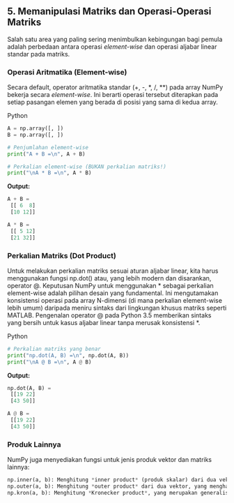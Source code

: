 ## 5. Memanipulasi Matriks dan Operasi-Operasi Matriks

Salah satu area yang paling sering menimbulkan kebingungan bagi pemula adalah perbedaan antara operasi *element-wise* dan operasi aljabar linear standar pada matriks.

### Operasi Aritmatika (Element-wise)

Secara default, operator aritmatika standar (+, -, *, /, **) pada array NumPy bekerja secara *element-wise*. Ini berarti operasi tersebut diterapkan pada setiap pasangan elemen yang berada di posisi yang sama di kedua array.

Python


```python
A = np.array([, ])
B = np.array([, ])

# Penjumlahan element-wise
print("A + B =\n", A + B)

# Perkalian element-wise (BUKAN perkalian matriks!)
print("\nA * B =\n", A * B)
```
**Output:**



```python
A + B =
 [[ 6  8]
 [10 12]]

A * B =
 [[ 5 12]
 [21 32]]

```
### Perkalian Matriks (Dot Product)

Untuk melakukan perkalian matriks sesuai aturan aljabar linear, kita harus menggunakan fungsi np.dot() atau, yang lebih modern dan disarankan, operator @.
Keputusan NumPy untuk menggunakan * sebagai perkalian element-wise adalah pilihan desain yang fundamental. Ini mengutamakan konsistensi operasi pada array N-dimensi (di mana perkalian element-wise lebih umum) daripada meniru sintaks dari lingkungan khusus matriks seperti MATLAB. Pengenalan operator @ pada Python 3.5 memberikan sintaks yang bersih untuk kasus aljabar linear tanpa merusak konsistensi *.

Python


```python
# Perkalian matriks yang benar
print("np.dot(A, B) =\n", np.dot(A, B))
print("\nA @ B =\n", A @ B)
```
**Output:**



```python
np.dot(A, B) =
 [[19 22]
 [43 50]]

A @ B =
 [[19 22]
 [43 50]]

```
### Produk Lainnya

NumPy juga menyediakan fungsi untuk jenis produk vektor dan matriks lainnya:
```python
np.inner(a, b): Menghitung *inner product* (produk skalar) dari dua vektor.
np.outer(a, b): Menghitung *outer product* dari dua vektor, yang menghasilkan sebuah matriks.
np.kron(a, b): Menghitung *Kronecker product*, yang merupakan generalisasi dari *outer product* untuk matriks.

```
